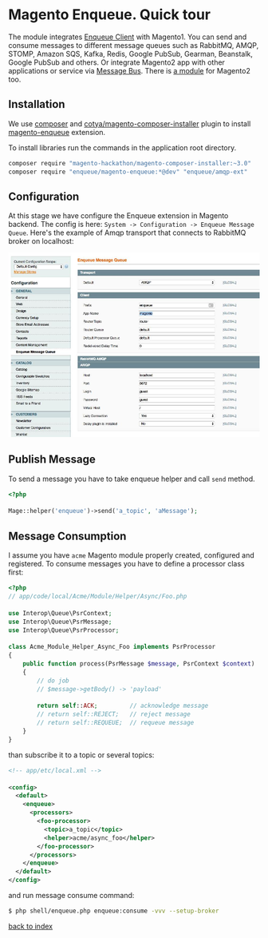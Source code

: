 # Magento Enqueue. Quick tour

The module integrates [Enqueue Client](../client/quick_tour.md) with Magento1. You can send and consume messages to different message queues such as RabbitMQ, AMQP, STOMP, Amazon SQS, Kafka, Redis, Google PubSub, Gearman, Beanstalk, Google PubSub and others. Or integrate Magento2 app with other applications or service via [Message Bus](../client/message_bus.md).
There is [a module](../magento2/quick_tour.md) for Magento2 too.

## Installation

We use [composer](https://getcomposer.org/) and [cotya/magento-composer-installer](https://github.com/Cotya/magento-composer-installer) plugin to install [magento-enqueue](https://github.com/php-enqueue/magento-enqueue) extension.

To install libraries run the commands in the application root directory.

```bash
composer require "magento-hackathon/magento-composer-installer:~3.0"
composer require "enqueue/magento-enqueue:*@dev" "enqueue/amqp-ext"
```

## Configuration

At this stage we have configure the Enqueue extension in Magento backend. 
The config is here: `System -> Configuration -> Enqueue Message Queue`.
Here's the example of Amqp transport that connects to RabbitMQ broker on localhost:
 

![Сonfiguration](../images/magento_enqueue_configuration.jpeg)

## Publish Message

To send a message you have to take enqueue helper and call `send` method.

```php
<?php

Mage::helper('enqueue')->send('a_topic', 'aMessage');
```

## Message Consumption

I assume you have `acme` Magento module properly created, configured and registered. 
To consume messages you have to define a processor class first: 

```php
<?php
// app/code/local/Acme/Module/Helper/Async/Foo.php

use Interop\Queue\PsrContext;
use Interop\Queue\PsrMessage;
use Interop\Queue\PsrProcessor;

class Acme_Module_Helper_Async_Foo implements PsrProcessor
{
    public function process(PsrMessage $message, PsrContext $context)
    {
        // do job
        // $message->getBody() -> 'payload'

        return self::ACK;         // acknowledge message
        // return self::REJECT;   // reject message
        // return self::REQUEUE;  // requeue message
    }
}
```

than subscribe it to a topic or several topics:


```xml
<!-- app/etc/local.xml -->

<config>
  <default>
    <enqueue>
      <processors>
        <foo-processor>
          <topic>a_topic</topic>
          <helper>acme/async_foo</helper>
        </foo-processor>
      </processors>
    </enqueue>
  </default>
</config>
```

and run message consume command:

```bash
$ php shell/enqueue.php enqueue:consume -vvv --setup-broker
```

[back to index](../index.md)
